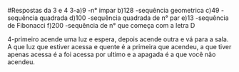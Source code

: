 #Respostas da 3 e 4
3-a)9 -n° impar
b)128 -sequência geometrica
c)49 -sequência quadrada
d)100 -sequência quadrada de n° par
e)13 -sequência de Fibonacci
f)200 -sequência de n° que começa com a letra D

4-primeiro acende uma luz e espera, depois acende outra e vá para a sala. A que luz que estiver acessa e quente é a primeira que acendeu, a que tiver apenas acessa
é a foi acessa por ultimo e a apagada é a que você não acendeu.
